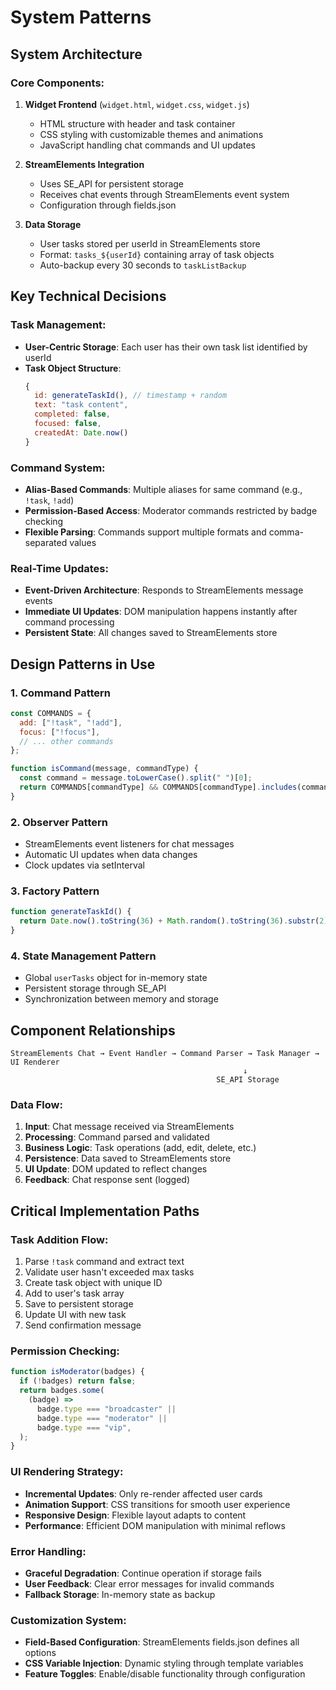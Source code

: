 # System Patterns

## System Architecture

### Core Components:
1. **Widget Frontend** (`widget.html`, `widget.css`, `widget.js`)
   - HTML structure with header and task container
   - CSS styling with customizable themes and animations
   - JavaScript handling chat commands and UI updates

2. **StreamElements Integration**
   - Uses SE_API for persistent storage
   - Receives chat events through StreamElements event system
   - Configuration through fields.json

3. **Data Storage**
   - User tasks stored per userId in StreamElements store
   - Format: `tasks_${userId}` containing array of task objects
   - Auto-backup every 30 seconds to `taskListBackup`

## Key Technical Decisions

### Task Management:
- **User-Centric Storage**: Each user has their own task list identified by userId
- **Task Object Structure**:
  ```javascript
  {
    id: generateTaskId(), // timestamp + random
    text: "task content",
    completed: false,
    focused: false,
    createdAt: Date.now()
  }
  ```

### Command System:
- **Alias-Based Commands**: Multiple aliases for same command (e.g., `!task`, `!add`)
- **Permission-Based Access**: Moderator commands restricted by badge checking
- **Flexible Parsing**: Commands support multiple formats and comma-separated values

### Real-Time Updates:
- **Event-Driven Architecture**: Responds to StreamElements message events
- **Immediate UI Updates**: DOM manipulation happens instantly after command processing
- **Persistent State**: All changes saved to StreamElements store

## Design Patterns in Use

### 1. **Command Pattern**
```javascript
const COMMANDS = {
  add: ["!task", "!add"],
  focus: ["!focus"],
  // ... other commands
};

function isCommand(message, commandType) {
  const command = message.toLowerCase().split(" ")[0];
  return COMMANDS[commandType] && COMMANDS[commandType].includes(command);
}
```

### 2. **Observer Pattern**
- StreamElements event listeners for chat messages
- Automatic UI updates when data changes
- Clock updates via setInterval

### 3. **Factory Pattern**
```javascript
function generateTaskId() {
  return Date.now().toString(36) + Math.random().toString(36).substr(2);
}
```

### 4. **State Management Pattern**
- Global `userTasks` object for in-memory state
- Persistent storage through SE_API
- Synchronization between memory and storage

## Component Relationships

```
StreamElements Chat → Event Handler → Command Parser → Task Manager → UI Renderer
                                                    ↓
                                              SE_API Storage
```

### Data Flow:
1. **Input**: Chat message received via StreamElements
2. **Processing**: Command parsed and validated
3. **Business Logic**: Task operations (add, edit, delete, etc.)
4. **Persistence**: Data saved to StreamElements store
5. **UI Update**: DOM updated to reflect changes
6. **Feedback**: Chat response sent (logged)

## Critical Implementation Paths

### Task Addition Flow:
1. Parse `!task` command and extract text
2. Validate user hasn't exceeded max tasks
3. Create task object with unique ID
4. Add to user's task array
5. Save to persistent storage
6. Update UI with new task
7. Send confirmation message

### Permission Checking:
```javascript
function isModerator(badges) {
  if (!badges) return false;
  return badges.some(
    (badge) =>
      badge.type === "broadcaster" ||
      badge.type === "moderator" ||
      badge.type === "vip",
  );
}
```

### UI Rendering Strategy:
- **Incremental Updates**: Only re-render affected user cards
- **Animation Support**: CSS transitions for smooth user experience
- **Responsive Design**: Flexible layout adapts to content
- **Performance**: Efficient DOM manipulation with minimal reflows

### Error Handling:
- **Graceful Degradation**: Continue operation if storage fails
- **User Feedback**: Clear error messages for invalid commands
- **Fallback Storage**: In-memory state as backup

### Customization System:
- **Field-Based Configuration**: StreamElements fields.json defines all options
- **CSS Variable Injection**: Dynamic styling through template variables
- **Feature Toggles**: Enable/disable functionality through configuration
